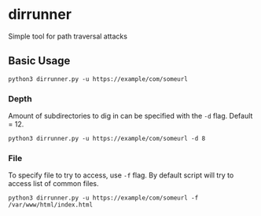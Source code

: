# dirrunner
Simple tool for path traversal attacks

## Basic Usage
```
python3 dirrunner.py -u https://example/com/someurl
```

### Depth
Amount of subdirectories to dig in can be specified with the `-d` flag. 
Default = 12.
```
python3 dirrunner.py -u https://example/com/someurl -d 8
```

### File
To specify file to try to access, use `-f` flag. 
By default script will try to access list of common files.
```
python3 dirrunner.py -u https://example/com/someurl -f /var/www/html/index.html
```

